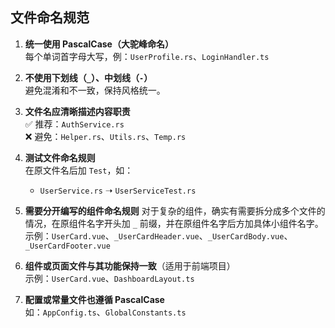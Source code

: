 ## **文件命名规范**

1. **统一使用 PascalCase（大驼峰命名）**  
   每个单词首字母大写，例：`UserProfile.rs`、`LoginHandler.ts`

2. **不使用下划线（`_`）、中划线（`-`）**  
   避免混淆和不一致，保持风格统一。

3. **文件名应清晰描述内容职责**  
   ✅ 推荐：`AuthService.rs`  
   ❌ 避免：`Helper.rs`、`Utils.rs`、`Temp.rs`

4. **测试文件命名规则**  
   在原文件名后加 `Test`，如：

    - `UserService.rs` ➝ `UserServiceTest.rs`

5. **需要分开编写的组件命名规则**
   对于复杂的组件，确实有需要拆分成多个文件的情况，在原组件名字开头加 `_` 前缀，并在原组件名字后方加具体小组件名字。
   示例：`UserCard.vue`、`_UserCardHeader.vue`、`_UserCardBody.vue`、`_UserCardFooter.vue`

6. **组件或页面文件与其功能保持一致**（适用于前端项目）  
   示例：`UserCard.vue`、`DashboardLayout.ts`

7. **配置或常量文件也遵循 PascalCase**  
   如：`AppConfig.ts`、`GlobalConstants.ts`
